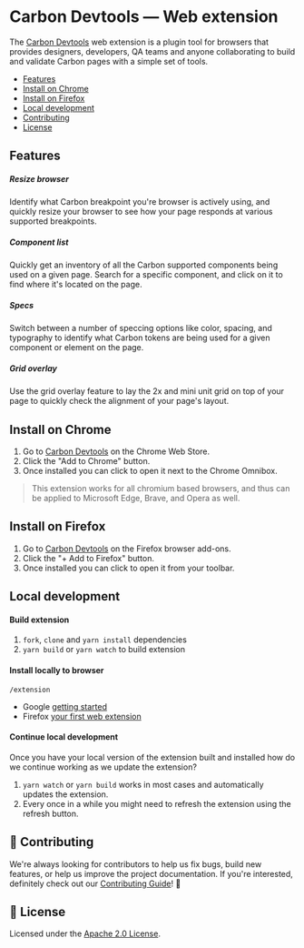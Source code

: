 # Carbon Devtools — Web extension

The [Carbon Devtools](http://ibm.biz/carbon-devtools) web extension is a plugin
tool for browsers that provides designers, developers, QA teams and anyone
collaborating to build and validate Carbon pages with a simple set of tools.

- [Features](#features)
- [Install on Chrome](#chrome-web-store)
- [Install on Firefox](#firefox-browser-add-ons)
- [Local development](#local-development)
- [Contributing](#-contributing)
- [License](#-license)

## Features

##### Resize browser

Identify what Carbon breakpoint you're browser is actively using, and quickly
resize your browser to see how your page responds at various supported
breakpoints.

##### Component list

Quickly get an inventory of all the Carbon supported components being used on a
given page. Search for a specific component, and click on it to find where it's
located on the page.

##### Specs

Switch between a number of speccing options like color, spacing, and typography
to identify what Carbon tokens are being used for a given component or element
on the page.

##### Grid overlay

Use the grid overlay feature to lay the 2x and mini unit grid on top of your
page to quickly check the alignment of your page's layout.

## Install on Chrome

1. Go to [Carbon Devtools](http://ibm.biz/carbon-devtools-chrome) on the Chrome
   Web Store.
2. Click the "Add to Chrome" button.
3. Once installed you can click to open it next to the Chrome Omnibox.

> This extension works for all chromium based browsers, and thus can be applied
> to Microsoft Edge, Brave, and Opera as well.

## Install on Firefox

1. Go to [Carbon Devtools](http://ibm.biz/carbon-devtools-firefox) on the
   Firefox browser add-ons.
2. Click the "+ Add to Firefox" button.
3. Once installed you can click to open it from your toolbar.

## Local development

#### Build extension

1. `fork`, `clone` and `yarn install` dependencies
2. `yarn build` or `yarn watch` to build extension

#### Install locally to browser

`/extension`

- Google
  [getting started](https://developer.chrome.com/extensions/getstarted#manifest)
- Firefox
  [your first web extension](https://developer.mozilla.org/en-US/docs/Mozilla/Add-ons/WebExtensions/Your_first_WebExtension#Trying_it_out)

#### Continue local development

Once you have your local version of the extension built and installed how do we
continue working as we update the extension?

1. `yarn watch` or `yarn build` works in most cases and automatically updates
   the extension.
2. Every once in a while you might need to refresh the extension using the
   refresh button.

## 🙌 Contributing

We're always looking for contributors to help us fix bugs, build new features,
or help us improve the project documentation. If you're interested, definitely
check out our [Contributing Guide](/.github/CONTRIBUTING.md)! 👀

## 📝 License

Licensed under the [Apache 2.0 License](/LICENSE).
